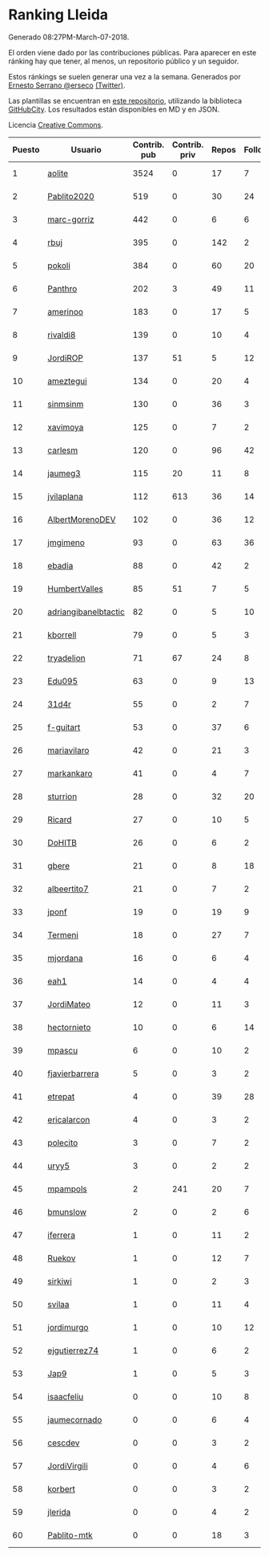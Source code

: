 # Ranking Lleida

Generado 08:27PM-March-07-2018.

El orden viene dado por las contribuciones públicas. Para aparecer en este ránking hay que tener, al menos, un repositorio público y un seguidor.

Estos ránkings se suelen generar una vez a la semana. Generados por [Ernesto Serrano @erseco](https://github.com/erseco/) [(Twitter)](https://twitter.com/erseco).

Las plantillas se encuentran en [este repositorio](https://github.com/iblancasa/GH-Spanish-Ranking), utilizando la biblioteca [GitHubCity](https://github.com/iblancasa/GitHubCity). Los resultados están disponibles en MD y en JSON.

Licencia [Creative Commons](https://creativecommons.org/licenses/by/4.0/).

| Puesto   |  Usuario  | Contrib. pub | Contrib. priv |Repos| Followers | Desde |  Avatar  |
|----------|-----------|--------------|---------------|-----|-----------|-------|----------|
|1|[aolite](https://github.com/aolite)|3524|0|17|7|2013-06-03|![aolite](https://avatars0.githubusercontent.com/u/4601466)|
|2|[Pablito2020](https://github.com/Pablito2020)|519|0|30|24|2016-04-24|![Pablito2020](https://avatars0.githubusercontent.com/u/18640261)|
|3|[marc-gorriz](https://github.com/marc-gorriz)|442|0|6|6|2016-06-02|![marc-gorriz](https://avatars1.githubusercontent.com/u/19705023)|
|4|[rbuj](https://github.com/rbuj)|395|0|142|2|2014-12-12|![rbuj](https://avatars2.githubusercontent.com/u/10171411)|
|5|[pokoli](https://github.com/pokoli)|384|0|60|20|2011-10-30|![pokoli](https://avatars0.githubusercontent.com/u/1160726)|
|6|[Panthro](https://github.com/Panthro)|202|3|49|11|2012-03-22|![Panthro](https://avatars3.githubusercontent.com/u/1565421)|
|7|[amerinoo](https://github.com/amerinoo)|183|0|17|5|2015-02-16|![amerinoo](https://avatars0.githubusercontent.com/u/11027833)|
|8|[rivaldi8](https://github.com/rivaldi8)|139|0|10|4|2011-11-11|![rivaldi8](https://avatars1.githubusercontent.com/u/1187977)|
|9|[JordiROP](https://github.com/JordiROP)|137|51|5|12|2016-02-08|![JordiROP](https://avatars1.githubusercontent.com/u/17128072)|
|10|[ameztegui](https://github.com/ameztegui)|134|0|20|4|2014-07-02|![ameztegui](https://avatars2.githubusercontent.com/u/8050937)|
|11|[sinmsinm](https://github.com/sinmsinm)|130|0|36|3|2012-05-16|![sinmsinm](https://avatars1.githubusercontent.com/u/1745437)|
|12|[xavimoya](https://github.com/xavimoya)|125|0|7|2|2014-11-25|![xavimoya](https://avatars3.githubusercontent.com/u/9944686)|
|13|[carlesm](https://github.com/carlesm)|120|0|96|42|2008-05-01|![carlesm](https://avatars3.githubusercontent.com/u/9011)|
|14|[jaumeg3](https://github.com/jaumeg3)|115|20|11|8|2016-07-14|![jaumeg3](https://avatars1.githubusercontent.com/u/20457801)|
|15|[jvilaplana](https://github.com/jvilaplana)|112|613|36|14|2011-04-15|![jvilaplana](https://avatars3.githubusercontent.com/u/732164)|
|16|[AlbertMorenoDEV](https://github.com/AlbertMorenoDEV)|102|0|36|12|2010-03-04|![AlbertMorenoDEV](https://avatars2.githubusercontent.com/u/216042)|
|17|[jmgimeno](https://github.com/jmgimeno)|93|0|63|36|2011-04-08|![jmgimeno](https://avatars2.githubusercontent.com/u/718396)|
|18|[ebadia](https://github.com/ebadia)|88|0|42|2|2009-12-08|![ebadia](https://avatars3.githubusercontent.com/u/164689)|
|19|[HumbertValles](https://github.com/HumbertValles)|85|51|7|5|2017-02-13|![HumbertValles](https://avatars2.githubusercontent.com/u/25740901)|
|20|[adriangibanelbtactic](https://github.com/adriangibanelbtactic)|82|0|5|10|2012-01-15|![adriangibanelbtactic](https://avatars1.githubusercontent.com/u/1331363)|
|21|[kborrell](https://github.com/kborrell)|79|0|5|3|2015-02-17|![kborrell](https://avatars2.githubusercontent.com/u/11043037)|
|22|[tryadelion](https://github.com/tryadelion)|71|67|24|8|2013-03-05|![tryadelion](https://avatars2.githubusercontent.com/u/3778474)|
|23|[Edu095](https://github.com/Edu095)|63|0|9|13|2015-04-07|![Edu095](https://avatars3.githubusercontent.com/u/11843087)|
|24|[31d4r](https://github.com/31d4r)|55|0|2|7|2017-08-12|![31d4r](https://avatars1.githubusercontent.com/u/30953857)|
|25|[f-guitart](https://github.com/f-guitart)|53|0|37|6|2014-03-09|![f-guitart](https://avatars3.githubusercontent.com/u/6899142)|
|26|[mariavilaro](https://github.com/mariavilaro)|42|0|21|3|2015-01-13|![mariavilaro](https://avatars1.githubusercontent.com/u/10522884)|
|27|[markankaro](https://github.com/markankaro)|41|0|4|7|2017-05-24|![markankaro](https://avatars3.githubusercontent.com/u/28937427)|
|28|[sturrion](https://github.com/sturrion)|28|0|32|20|2013-08-23|![sturrion](https://avatars3.githubusercontent.com/u/5296219)|
|29|[Ricard](https://github.com/Ricard)|27|0|10|5|2009-12-13|![Ricard](https://avatars3.githubusercontent.com/u/167117)|
|30|[DoHITB](https://github.com/DoHITB)|26|0|6|2|2016-01-19|![DoHITB](https://avatars1.githubusercontent.com/u/16784764)|
|31|[gbere](https://github.com/gbere)|21|0|8|18|2012-01-13|![gbere](https://avatars0.githubusercontent.com/u/1327334)|
|32|[albeertito7](https://github.com/albeertito7)|21|0|7|2|2017-02-13|![albeertito7](https://avatars1.githubusercontent.com/u/25740911)|
|33|[jponf](https://github.com/jponf)|19|0|19|9|2013-03-13|![jponf](https://avatars2.githubusercontent.com/u/3852560)|
|34|[Termeni](https://github.com/Termeni)|18|0|27|7|2014-03-10|![Termeni](https://avatars1.githubusercontent.com/u/6905912)|
|35|[mjordana](https://github.com/mjordana)|16|0|6|4|2014-11-19|![mjordana](https://avatars1.githubusercontent.com/u/9840099)|
|36|[eah1](https://github.com/eah1)|14|0|4|4|2015-02-17|![eah1](https://avatars3.githubusercontent.com/u/11043022)|
|37|[JordiMateo](https://github.com/JordiMateo)|12|0|11|3|2016-03-10|![JordiMateo](https://avatars3.githubusercontent.com/u/17766957)|
|38|[hectornieto](https://github.com/hectornieto)|10|0|6|14|2014-04-15|![hectornieto](https://avatars0.githubusercontent.com/u/7302862)|
|39|[mpascu](https://github.com/mpascu)|6|0|10|2|2015-02-12|![mpascu](https://avatars3.githubusercontent.com/u/10977699)|
|40|[fjavierbarrera](https://github.com/fjavierbarrera)|5|0|3|2|2014-12-16|![fjavierbarrera](https://avatars1.githubusercontent.com/u/10211156)|
|41|[etrepat](https://github.com/etrepat)|4|0|39|28|2009-11-04|![etrepat](https://avatars0.githubusercontent.com/u/148851)|
|42|[ericalarcon](https://github.com/ericalarcon)|4|0|3|2|2013-08-28|![ericalarcon](https://avatars2.githubusercontent.com/u/5327861)|
|43|[polecito](https://github.com/polecito)|3|0|7|2|2013-07-30|![polecito](https://avatars1.githubusercontent.com/u/5122186)|
|44|[uryy5](https://github.com/uryy5)|3|0|2|2|2014-10-07|![uryy5](https://avatars1.githubusercontent.com/u/9052385)|
|45|[mpampols](https://github.com/mpampols)|2|241|20|7|2010-11-12|![mpampols](https://avatars1.githubusercontent.com/u/479534)|
|46|[bmunslow](https://github.com/bmunslow)|2|0|2|6|2010-06-03|![bmunslow](https://avatars1.githubusercontent.com/u/295192)|
|47|[iferrera](https://github.com/iferrera)|1|0|11|2|2011-09-23|![iferrera](https://avatars0.githubusercontent.com/u/1073857)|
|48|[Ruekov](https://github.com/Ruekov)|1|0|12|7|2010-12-27|![Ruekov](https://avatars0.githubusercontent.com/u/537713)|
|49|[sirkiwi](https://github.com/sirkiwi)|1|0|2|3|2011-07-01|![sirkiwi](https://avatars2.githubusercontent.com/u/888555)|
|50|[svilaa](https://github.com/svilaa)|1|0|11|4|2013-09-23|![svilaa](https://avatars0.githubusercontent.com/u/5521724)|
|51|[jordimurgo](https://github.com/jordimurgo)|1|0|10|12|2013-10-23|![jordimurgo](https://avatars2.githubusercontent.com/u/5759992)|
|52|[ejgutierrez74](https://github.com/ejgutierrez74)|1|0|6|2|2015-03-14|![ejgutierrez74](https://avatars2.githubusercontent.com/u/11474846)|
|53|[Jap9](https://github.com/Jap9)|1|0|5|3|2016-02-09|![Jap9](https://avatars1.githubusercontent.com/u/17140922)|
|54|[isaacfeliu](https://github.com/isaacfeliu)|0|0|10|8|2008-04-10|![isaacfeliu](https://avatars0.githubusercontent.com/u/6287)|
|55|[jaumecornado](https://github.com/jaumecornado)|0|0|6|4|2011-02-14|![jaumecornado](https://avatars0.githubusercontent.com/u/617176)|
|56|[cescdev](https://github.com/cescdev)|0|0|3|2|2013-09-20|![cescdev](https://avatars0.githubusercontent.com/u/5502251)|
|57|[JordiVirgili](https://github.com/JordiVirgili)|0|0|4|6|2013-11-27|![JordiVirgili](https://avatars3.githubusercontent.com/u/6048532)|
|58|[korbert](https://github.com/korbert)|0|0|3|2|2013-03-08|![korbert](https://avatars2.githubusercontent.com/u/3808843)|
|59|[jlerida](https://github.com/jlerida)|0|0|4|2|2015-05-12|![jlerida](https://avatars1.githubusercontent.com/u/12414567)|
|60|[Pablito-mtk](https://github.com/Pablito-mtk)|0|0|18|3|2016-09-29|![Pablito-mtk](https://avatars2.githubusercontent.com/u/22517501)|

